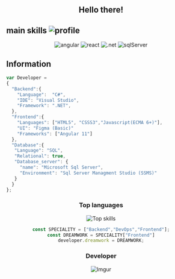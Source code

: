 <div align="center">
  <h2>Hello there! <web_𝚍𝚎𝚟𝚎𝚕𝚘𝚙𝚎𝚛𝚜/> </h2>
</div>

## main skills <img src="https://komarev.com/ghpvc/?username=GianLucaFinelli" alt="profile"/>
<div align="center">
  <img src="https://img.shields.io/badge/Angular%2011-Frontend-red" alt="angular"/>
  <img src="https://img.shields.io/badge/React%20Components-Frontend-9cf" alt="react"/>
  <img src="https://img.shields.io/badge/.NET%20-Framework%20%20%2B%20Core-blueviolet" alt=".net"/>
  <img src="https://img.shields.io/badge/SQL%20Server-Database-success" alt="sqlServer"/>
</div>

## Information

```javascript
var Developer =
{
  "Backend":{
    "Language":  "C#",
    "IDE": "Visual Studio",
    "Framework": ".NET",
  },
  "Frontend":{
    "Languages": ["HTML5", "CSSS3","Javascript(ECMA 6+)"],
    "UI": "Figma (Basic)"
    "Frameworks": ["Angular 11"]
  },
  "Database":{
   "Language": "SQL",
   "Relational": true,
   "Database_server": {
     "name": "Microsoft Sql Server",
     "Environment": "Sql Server Managment Studio (SSMS)"
   }
  }
};


```

<div align="center" style="padding-bottom:2em">
  <h3> Top languages</h3>
  <img src="https://github-readme-stats.vercel.app/api/top-langs/?username=GianLucaFinelli&langs_count=10&theme=tokyonight&layout=compact" alt="Top skills" /
</div>

```javascript
const SPECIALITY = ["Backend","DevOps","Frontend"];
const DREAMWORK = SPECIALITY["Frontend"]
developer.dreamwork = DREAMWORK;
```

### Developer 
![Imgur](https://i.imgur.com/dJOIsEf.png)



